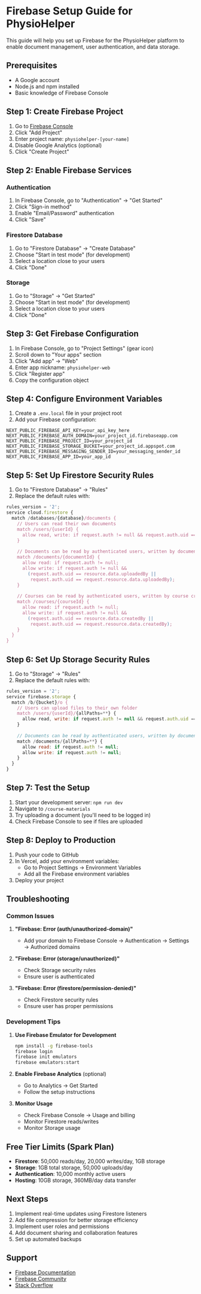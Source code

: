 # Firebase Setup Guide for PhysioHelper

This guide will help you set up Firebase for the PhysioHelper platform to enable document management, user authentication, and data storage.

## Prerequisites

- A Google account
- Node.js and npm installed
- Basic knowledge of Firebase Console

## Step 1: Create Firebase Project

1. Go to [Firebase Console](https://console.firebase.google.com/)
2. Click "Add Project"
3. Enter project name: `physiohelper-[your-name]`
4. Disable Google Analytics (optional)
5. Click "Create Project"

## Step 2: Enable Firebase Services

### Authentication
1. In Firebase Console, go to "Authentication" → "Get Started"
2. Click "Sign-in method"
3. Enable "Email/Password" authentication
4. Click "Save"

### Firestore Database
1. Go to "Firestore Database" → "Create Database"
2. Choose "Start in test mode" (for development)
3. Select a location close to your users
4. Click "Done"

### Storage
1. Go to "Storage" → "Get Started"
2. Choose "Start in test mode" (for development)
3. Select a location close to your users
4. Click "Done"

## Step 3: Get Firebase Configuration

1. In Firebase Console, go to "Project Settings" (gear icon)
2. Scroll down to "Your apps" section
3. Click "Add app" → "Web"
4. Enter app nickname: `physiohelper-web`
5. Click "Register app"
6. Copy the configuration object

## Step 4: Configure Environment Variables

1. Create a `.env.local` file in your project root
2. Add your Firebase configuration:

```env
NEXT_PUBLIC_FIREBASE_API_KEY=your_api_key_here
NEXT_PUBLIC_FIREBASE_AUTH_DOMAIN=your_project_id.firebaseapp.com
NEXT_PUBLIC_FIREBASE_PROJECT_ID=your_project_id
NEXT_PUBLIC_FIREBASE_STORAGE_BUCKET=your_project_id.appspot.com
NEXT_PUBLIC_FIREBASE_MESSAGING_SENDER_ID=your_messaging_sender_id
NEXT_PUBLIC_FIREBASE_APP_ID=your_app_id
```

## Step 5: Set Up Firestore Security Rules

1. Go to "Firestore Database" → "Rules"
2. Replace the default rules with:

```javascript
rules_version = '2';
service cloud.firestore {
  match /databases/{database}/documents {
    // Users can read their own documents
    match /users/{userId} {
      allow read, write: if request.auth != null && request.auth.uid == userId;
    }
    
    // Documents can be read by authenticated users, written by document owners
    match /documents/{documentId} {
      allow read: if request.auth != null;
      allow write: if request.auth != null && 
        (request.auth.uid == resource.data.uploadedBy || 
         request.auth.uid == request.resource.data.uploadedBy);
    }
    
    // Courses can be read by authenticated users, written by course creators
    match /courses/{courseId} {
      allow read: if request.auth != null;
      allow write: if request.auth != null && 
        (request.auth.uid == resource.data.createdBy || 
         request.auth.uid == request.resource.data.createdBy);
    }
  }
}
```

## Step 6: Set Up Storage Security Rules

1. Go to "Storage" → "Rules"
2. Replace the default rules with:

```javascript
rules_version = '2';
service firebase.storage {
  match /b/{bucket}/o {
    // Users can upload files to their own folder
    match /users/{userId}/{allPaths=**} {
      allow read, write: if request.auth != null && request.auth.uid == userId;
    }
    
    // Documents can be read by authenticated users, written by document owners
    match /documents/{allPaths=**} {
      allow read: if request.auth != null;
      allow write: if request.auth != null;
    }
  }
}
```

## Step 7: Test the Setup

1. Start your development server: `npm run dev`
2. Navigate to `/course-materials`
3. Try uploading a document (you'll need to be logged in)
4. Check Firebase Console to see if files are uploaded

## Step 8: Deploy to Production

1. Push your code to GitHub
2. In Vercel, add your environment variables:
   - Go to Project Settings → Environment Variables
   - Add all the Firebase environment variables
3. Deploy your project

## Troubleshooting

### Common Issues

1. **"Firebase: Error (auth/unauthorized-domain)"**
   - Add your domain to Firebase Console → Authentication → Settings → Authorized domains

2. **"Firebase: Error (storage/unauthorized)"**
   - Check Storage security rules
   - Ensure user is authenticated

3. **"Firebase: Error (firestore/permission-denied)"**
   - Check Firestore security rules
   - Ensure user has proper permissions

### Development Tips

1. **Use Firebase Emulator for Development**
   ```bash
   npm install -g firebase-tools
   firebase login
   firebase init emulators
   firebase emulators:start
   ```

2. **Enable Firebase Analytics** (optional)
   - Go to Analytics → Get Started
   - Follow the setup instructions

3. **Monitor Usage**
   - Check Firebase Console → Usage and billing
   - Monitor Firestore reads/writes
   - Monitor Storage usage

## Free Tier Limits (Spark Plan)

- **Firestore**: 50,000 reads/day, 20,000 writes/day, 1GB storage
- **Storage**: 1GB total storage, 50,000 uploads/day
- **Authentication**: 10,000 monthly active users
- **Hosting**: 10GB storage, 360MB/day data transfer

## Next Steps

1. Implement real-time updates using Firestore listeners
2. Add file compression for better storage efficiency
3. Implement user roles and permissions
4. Add document sharing and collaboration features
5. Set up automated backups

## Support

- [Firebase Documentation](https://firebase.google.com/docs)
- [Firebase Community](https://firebase.google.com/community)
- [Stack Overflow](https://stackoverflow.com/questions/tagged/firebase)
